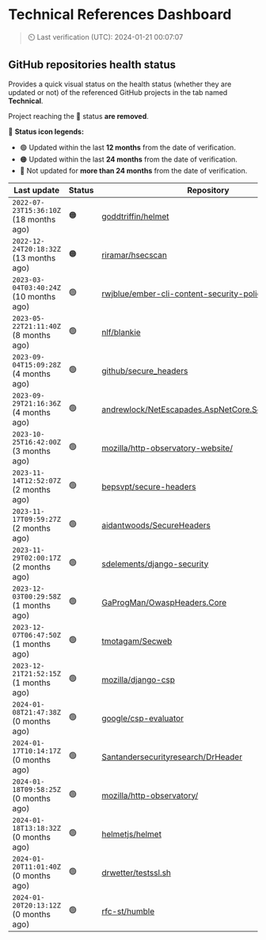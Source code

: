 
# Technical References Dashboard

> :timer_clock: Last verification (UTC): 2024-01-21 00:07:07

## GitHub repositories health status

Provides a quick visual status on the health status (whether they are updated or not) of the referenced GitHub projects in the tab named **Technical**.

Project reaching the :red_circle: status **are removed**.

:speech_balloon: **Status icon legends:**

* :green_circle: Updated within the last **12 months** from the date of verification.
* :orange_circle: Updated within the last **24 months** from the date of verification.
* :red_circle: Not updated for **more than 24 months** from the date of verification.

| Last update | Status | Repository |
| --- | --- | --- |
| `2022-07-23T15:36:10Z` (18 months ago) | :orange_circle: | [goddtriffin/helmet](https://github.com/goddtriffin/helmet) |
| `2022-12-24T20:18:32Z` (13 months ago) | :orange_circle: | [riramar/hsecscan](https://github.com/riramar/hsecscan) |
| `2023-03-04T03:40:24Z` (10 months ago) | :green_circle: | [rwjblue/ember-cli-content-security-policy/](https://github.com/rwjblue/ember-cli-content-security-policy/) |
| `2023-05-22T21:11:40Z` (8 months ago) | :green_circle: | [nlf/blankie](https://github.com/nlf/blankie) |
| `2023-09-04T15:09:28Z` (4 months ago) | :green_circle: | [github/secure_headers](https://github.com/github/secure_headers) |
| `2023-09-29T21:16:36Z` (4 months ago) | :green_circle: | [andrewlock/NetEscapades.AspNetCore.SecurityHeaders](https://github.com/andrewlock/NetEscapades.AspNetCore.SecurityHeaders) |
| `2023-10-25T16:42:00Z` (3 months ago) | :green_circle: | [mozilla/http-observatory-website/](https://github.com/mozilla/http-observatory-website/) |
| `2023-11-14T12:52:07Z` (2 months ago) | :green_circle: | [bepsvpt/secure-headers](https://github.com/bepsvpt/secure-headers) |
| `2023-11-17T09:59:27Z` (2 months ago) | :green_circle: | [aidantwoods/SecureHeaders](https://github.com/aidantwoods/SecureHeaders) |
| `2023-11-29T02:00:17Z` (2 months ago) | :green_circle: | [sdelements/django-security](https://github.com/sdelements/django-security) |
| `2023-12-03T00:29:58Z` (1 months ago) | :green_circle: | [GaProgMan/OwaspHeaders.Core](https://github.com/GaProgMan/OwaspHeaders.Core) |
| `2023-12-07T06:47:50Z` (1 months ago) | :green_circle: | [tmotagam/Secweb](https://github.com/tmotagam/Secweb) |
| `2023-12-21T21:52:15Z` (1 months ago) | :green_circle: | [mozilla/django-csp](https://github.com/mozilla/django-csp) |
| `2024-01-08T21:47:38Z` (0 months ago) | :green_circle: | [google/csp-evaluator](https://github.com/google/csp-evaluator) |
| `2024-01-17T10:14:17Z` (0 months ago) | :green_circle: | [Santandersecurityresearch/DrHeader](https://github.com/Santandersecurityresearch/DrHeader) |
| `2024-01-18T09:58:25Z` (0 months ago) | :green_circle: | [mozilla/http-observatory/](https://github.com/mozilla/http-observatory/) |
| `2024-01-18T13:18:32Z` (0 months ago) | :green_circle: | [helmetjs/helmet](https://github.com/helmetjs/helmet) |
| `2024-01-20T11:01:40Z` (0 months ago) | :green_circle: | [drwetter/testssl.sh](https://github.com/drwetter/testssl.sh) |
| `2024-01-20T20:13:12Z` (0 months ago) | :green_circle: | [rfc-st/humble](https://github.com/rfc-st/humble) |

